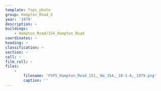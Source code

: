 ```yaml
---
template: fsps_photo
group: Hampton_Road_2
year: '1979'
description: ~
buildings:
    - Hampton_Road/154_Hampton_Road
coordinates: ~
heading: ~
classification: ~
section: ~
cell: ~
film_roll: ~
files:
    -
        filename: 'FSPS_Hampton_Road_151,_No_154,_18-1-A,_1979.png'
        caption: ''
---
```

